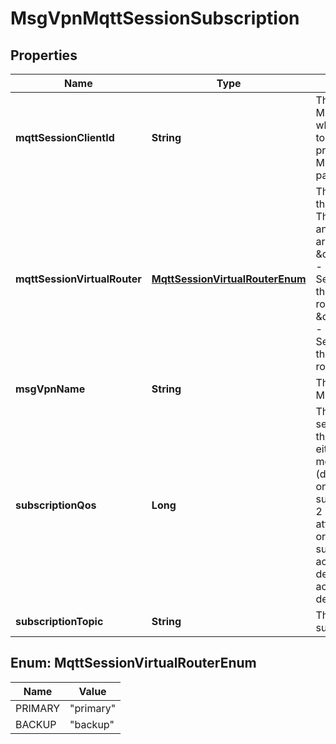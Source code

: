 
# MsgVpnMqttSessionSubscription

## Properties
Name | Type | Description | Notes
------------ | ------------- | ------------- | -------------
**mqttSessionClientId** | **String** | The Client ID of the MQTT Session, which corresponds to the ClientId provided in the MQTT CONNECT packet. |  [optional]
**mqttSessionVirtualRouter** | [**MqttSessionVirtualRouterEnum**](#MqttSessionVirtualRouterEnum) | The virtual router of the MQTT Session. The allowed values and their meaning are:  &lt;pre&gt; \&quot;primary\&quot; - The MQTT Session belongs to the primary virtual router. \&quot;backup\&quot; - The MQTT Session belongs to the backup virtual router. &lt;/pre&gt;  |  [optional]
**msgVpnName** | **String** | The name of the Message VPN. |  [optional]
**subscriptionQos** | **Long** | The quality of service (QoS) for the subscription as either 0 (deliver at most once) or 1 (deliver at least once). QoS 2 is not supported, but QoS 2 messages attracted by QoS 0 or QoS 1 subscriptions are accepted and delivered accordingly. The default value is &#x60;0&#x60;. |  [optional]
**subscriptionTopic** | **String** | The MQTT subscription topic. |  [optional]


<a name="MqttSessionVirtualRouterEnum"></a>
## Enum: MqttSessionVirtualRouterEnum
Name | Value
---- | -----
PRIMARY | &quot;primary&quot;
BACKUP | &quot;backup&quot;



